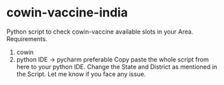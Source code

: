 # cowin-vaccine-india
Python script to check cowin-vaccine available slots in your Area.
Requirements.
1. cowin 
2. python IDE -> pycharm preferable
Copy paste the whole script from here to your python IDE. 
Change the State and District as mentioned in the Script.
Let me know if you face any issue. 
